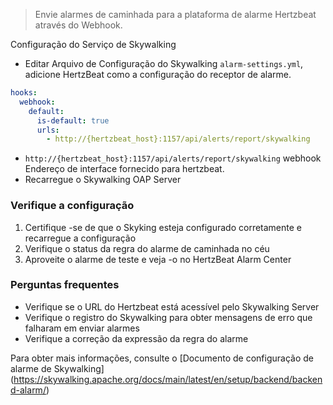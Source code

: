 > Envie alarmes de caminhada para a plataforma de alarme Hertzbeat através do Webhook.

Configuração do Serviço de Skywalking

- Editar Arquivo de Configuração do Skywalking `alarm-settings.yml`, adicione HertzBeat como a configuração do receptor de alarme.

```yaml
hooks:
  webhook:
    default:
      is-default: true
      urls:
        - http://{hertzbeat_host}:1157/api/alerts/report/skywalking
```

- `http://{hertzbeat_host}:1157/api/alerts/report/skywalking` webhook Endereço de interface fornecido para hertzbeat.
- Recarregue o Skywalking OAP Server

### Verifique a configuração

1. Certifique -se de que o Skyking esteja configurado corretamente e recarregue a configuração
2. Verifique o status da regra do alarme de caminhada no céu
3. Aproveite o alarme de teste e veja -o no HertzBeat Alarm Center

### Perguntas frequentes

- Verifique se o URL do Hertzbeat está acessível pelo Skywalking Server
- Verifique o registro do Skywalking para obter mensagens de erro que falharam em enviar alarmes
- Verifique a correção da expressão da regra do alarme

Para obter mais informações, consulte o [Documento de configuração de alarme de Skywalking] (https://skywalking.apache.org/docs/main/latest/en/setup/backend/backend-alarm/)

